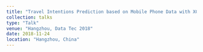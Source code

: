 ```yaml
---
title: "Travel Intentions Prediction based on Mobile Phone Data with XGBoost Algorithm"
collection: talks
type: "Talk"
venue: "Hangzhou, Data Tec 2018"
date: 2018-11-24
location: "Hangzhou, China"
---
```

